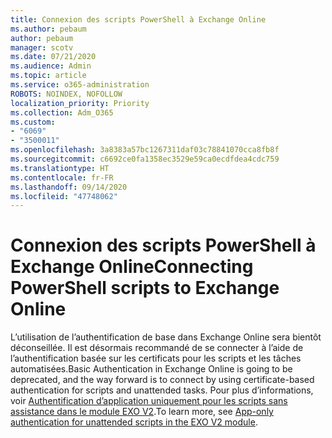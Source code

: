 ```yaml
---
title: Connexion des scripts PowerShell à Exchange Online
ms.author: pebaum
author: pebaum
manager: scotv
ms.date: 07/21/2020
ms.audience: Admin
ms.topic: article
ms.service: o365-administration
ROBOTS: NOINDEX, NOFOLLOW
localization_priority: Priority
ms.collection: Adm_O365
ms.custom:
- "6069"
- "3500011"
ms.openlocfilehash: 3a8383a57bc1267311daf03c78841070cca8fb8f
ms.sourcegitcommit: c6692ce0fa1358ec3529e59ca0ecdfdea4cdc759
ms.translationtype: HT
ms.contentlocale: fr-FR
ms.lasthandoff: 09/14/2020
ms.locfileid: "47748062"
---
```

# <a name="connecting-powershell-scripts-to-exchange-online"></a><span data-ttu-id="2e446-102">Connexion des scripts PowerShell à Exchange Online</span><span class="sxs-lookup"><span data-stu-id="2e446-102">Connecting PowerShell scripts to Exchange Online</span></span>

<span data-ttu-id="2e446-103">L’utilisation de l’authentification de base dans Exchange Online sera bientôt déconseillée. Il est désormais recommandé de se connecter à l’aide de l’authentification basée sur les certificats pour les scripts et les tâches automatisées.</span><span class="sxs-lookup"><span data-stu-id="2e446-103">Basic Authentication in Exchange Online is going to be deprecated, and the way forward is to connect by using certificate-based authentication for scripts and unattended tasks.</span></span> <span data-ttu-id="2e446-104">Pour plus d’informations, voir [Authentification d’application uniquement pour les scripts sans assistance dans le module EXO V2](https://docs.microsoft.com/powershell/exchange/app-only-auth-powershell-v2).</span><span class="sxs-lookup"><span data-stu-id="2e446-104">To learn more, see [App-only authentication for unattended scripts in the EXO V2 module](https://docs.microsoft.com/powershell/exchange/app-only-auth-powershell-v2).</span></span>